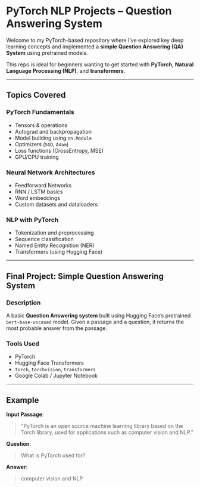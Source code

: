 #  PyTorch NLP Projects – Question Answering System

Welcome to my PyTorch-based repository where I’ve explored key deep learning concepts and implemented a **simple Question Answering (QA) System** using pretrained models.

This repo is ideal for beginners wanting to get started with **PyTorch**, **Natural Language Processing (NLP)**, and **transformers**.

---

##  Topics Covered

###  PyTorch Fundamentals
- Tensors & operations
- Autograd and backpropagation
- Model building using `nn.Module`
- Optimizers (`SGD`, `Adam`)
- Loss functions (CrossEntropy, MSE)
- GPU/CPU training

###  Neural Network Architectures
- Feedforward Networks
- RNN / LSTM basics
- Word embeddings
- Custom datasets and dataloaders

###  NLP with PyTorch
- Tokenization and preprocessing
- Sequence classification
- Named Entity Recognition (NER)
- Transformers (using Hugging Face)

---

##  Final Project: Simple Question Answering System

###  Description
A basic **Question Answering system** built using Hugging Face’s pretrained `bert-base-uncased` model. Given a passage and a question, it returns the most probable answer from the passage.

###  Tools Used
- PyTorch
- Hugging Face Transformers
- `torch`, `torchvision`, `transformers`
- Google Colab / Jupyter Notebook

---

##  Example

**Input Passage**:
> "PyTorch is an open source machine learning library based on the Torch library, used for applications such as computer vision and NLP."

**Question**:
> What is PyTorch used for?

**Answer**:
> computer vision and NLP




